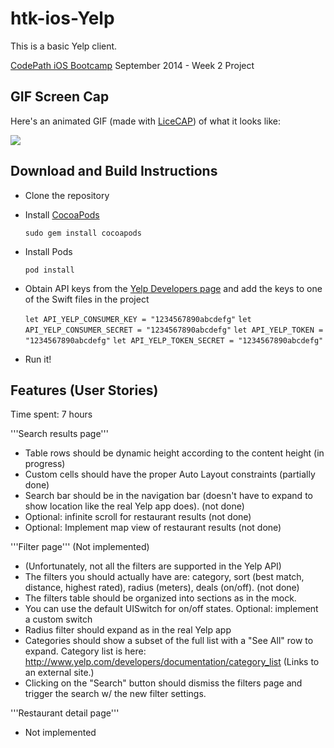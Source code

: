htk-ios-Yelp
============

This is a basic Yelp client.

[CodePath iOS Bootcamp](http://codepath.com/iosbootcamp) September 2014 - Week 2 Project

## GIF Screen Cap

Here's an animated GIF (made with [LiceCAP](http://www.cockos.com/licecap/)) of what it looks like:

![](https://raw.githubusercontent.com/hacktoolkit/htk-ios-RottenTomatoes/master/yelp_screencap_jontsai_20140923.gif)

## Download and Build Instructions

* Clone the repository
* Install [CocoaPods](http://cocoapods.org/)

  `sudo gem install cocoapods`
* Install Pods

  `pod install`
* Obtain API keys from the [Yelp Developers page](http://www.yelp.com/developers/manage_api_keys) and add the keys to one of the Swift files in the project

  `let API_YELP_CONSUMER_KEY = "1234567890abcdefg"`
  `let API_YELP_CONSUMER_SECRET = "1234567890abcdefg"`
  `let API_YELP_TOKEN = "1234567890abcdefg"`
  `let API_YELP_TOKEN_SECRET = "1234567890abcdefg"`
* Run it!

## Features (User Stories)

Time spent: 7 hours

'''Search results page'''

* Table rows should be dynamic height according to the content height (in progress)
* Custom cells should have the proper Auto Layout constraints (partially done)
* Search bar should be in the navigation bar (doesn't have to expand to show location like the real Yelp app does). (not done)
* Optional: infinite scroll for restaurant results (not done)
* Optional: Implement map view of restaurant results (not done)

'''Filter page''' (Not implemented)

* (Unfortunately, not all the filters are supported in the Yelp API)
* The filters you should actually have are: category, sort (best match, distance, highest rated), radius (meters), deals (on/off). (not done)
* The filters table should be organized into sections as in the mock.
* You can use the default UISwitch for on/off states. Optional: implement a custom switch
* Radius filter should expand as in the real Yelp app
* Categories should show a subset of the full list with a "See All" row to expand. Category list is here: http://www.yelp.com/developers/documentation/category_list (Links to an external site.)
* Clicking on the "Search" button should dismiss the filters page and trigger the search w/ the new filter settings.

'''Restaurant detail page'''

* Not implemented
